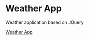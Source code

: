 # Weather App
Weather application based on JQuery

[Weather App](https://masfranzhuo.github.io/WeatherApp/)
